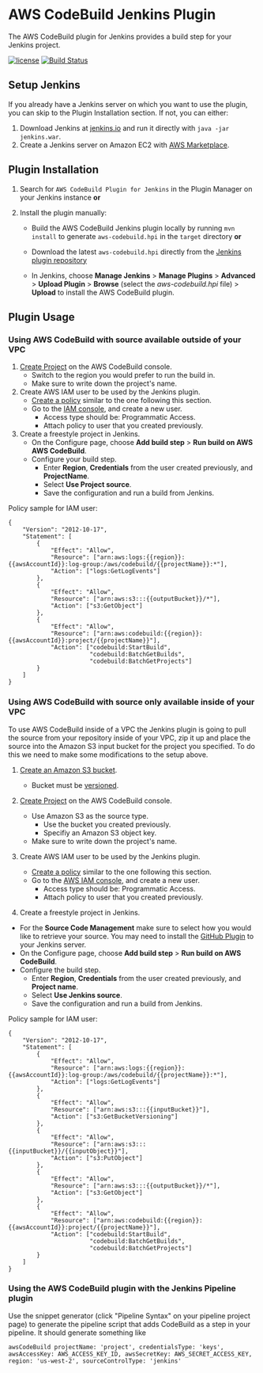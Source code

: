 # AWS CodeBuild Jenkins Plugin
The AWS CodeBuild plugin for Jenkins provides a build step for your Jenkins project.

[![license](http://img.shields.io/badge/license-Apache2.0-brightgreen.svg?style=flat)](https://github.com/jenkinsci/aws-codebuild-plugin/blob/master/LICENSE)
[![Build Status](https://ci.jenkins.io/buildStatus/icon?job=Plugins/aws-codebuild-plugin/master)](https://ci.jenkins.io/job/Plugins/job/aws-codebuild-plugin/job/master/)

## Setup Jenkins
If you already have a Jenkins server on which you want to use the plugin, you can skip to the Plugin Installation section. If not, you can either:

1. Download Jenkins at [jenkins.io](https://jenkins.io) and run it directly with `java -jar jenkins.war`.
2. Create a Jenkins server on Amazon EC2 with [AWS Marketplace](https://aws.amazon.com/marketplace/search/results?searchTerms=jenkins&x=0&y=0&page=1&ref_=nav_search_box). 

## Plugin Installation

1. Search for `AWS CodeBuild Plugin for Jenkins` in the Plugin Manager on your Jenkins instance **or**

2. Install the plugin manually: 

	* Build the AWS CodeBuild Jenkins plugin locally by running `mvn install` to generate `aws-codebuild.hpi` in the `target` 	directory **or**
	* Download the latest `aws-codebuild.hpi` directly from the [Jenkins plugin repository](https://plugins.jenkins.io/aws-codebuild)

	* In Jenkins, choose **Manage Jenkins** > **Manage Plugins** > **Advanced** > **Upload Plugin** > **Browse** (select the 	*aws-codebuild.hpi* file) > **Upload** to install the AWS CodeBuild plugin.

## Plugin Usage

### Using AWS CodeBuild with source available outside of your VPC

1. [Create Project](http://docs.aws.amazon.com/console/codebuild/create-project) on the AWS CodeBuild console.
	* Switch to the region you would prefer to run the build in.
	* Make sure to write down the project's name.
2. Create AWS IAM user to be used by the Jenkins plugin.
	* [Create a policy](https://console.aws.amazon.com/iam/home?region=us-east-1#/policies$new) similar to the one following this section.
	* Go to the [IAM console](https://console.aws.amazon.com/iam/home?region=us-east-1#/users$new?step=details), and create a new user.
		* Access type should be: Programmatic Access.
		* Attach policy to user that you created previously.
3. Create a freestyle project in Jenkins.
	* On the Configure page, choose **Add build step** > **Run build on AWS AWS CodeBuild**.
	* Configure your build step.
		* Enter **Region**, **Credentials** from the user created previously, and **ProjectName**.
		* Select **Use Project source**.
		* Save the configuration and run a build from Jenkins.

		
Policy sample for IAM user:

```
{
    "Version": "2012-10-17",
    "Statement": [
        {
            "Effect": "Allow",
            "Resource": ["arn:aws:logs:{{region}}:{{awsAccountId}}:log-group:/aws/codebuild/{{projectName}}:*"],
            "Action": ["logs:GetLogEvents"]
        },
        {
            "Effect": "Allow",
            "Resource": ["arn:aws:s3:::{{outputBucket}}/*"],
            "Action": ["s3:GetObject"]
        },
        {
            "Effect": "Allow",
            "Resource": ["arn:aws:codebuild:{{region}}:{{awsAccountId}}:project/{{projectName}}"],
            "Action": ["codebuild:StartBuild",
                       "codebuild:BatchGetBuilds",
                       "codebuild:BatchGetProjects"]
        }
	]
}
``` 

### Using AWS CodeBuild with source only available inside of your VPC

To use AWS CodeBuild inside of a VPC the Jenkins plugin is going to pull the source from your repository inside of your VPC, zip it up and place the source into the Amazon S3 input bucket for the project you specified. To do this we need to make some modifications to the setup above.


1. [Create an Amazon S3 bucket](http://docs.aws.amazon.com/AmazonS3/latest/gsg/CreatingABucket.html).
	* Bucket must be [versioned](http://docs.aws.amazon.com/AmazonS3/latest/dev/Versioning.html).

1. [Create Project](http://docs.aws.amazon.com/console/codebuild/create-project) on the AWS CodeBuild console.
	* Use Amazon S3 as the source type.
		*  Use the bucket you created previously.
		*  Specifiy an Amazon S3 object key.
	* Make sure to write down the project's name.
2. Create AWS IAM user to be used by the Jenkins plugin.
	* [Create a policy](https://console.aws.amazon.com/iam/home?region=us-east-1#/policies$new) similar to the one following this section.
	* Go to the [AWS IAM console](https://console.aws.amazon.com/iam/home?region=us-east-1#/users$new?step=details), and create a new user.
		* Access type should be: Programmatic Access.
		* Attach policy to user that you created previously.
3. Create a freestyle project in Jenkins.
  * For the **Source Code Management** make sure to select how you would like to retrieve your source. You may need to install the [GitHub Plugin](https://wiki.jenkins-ci.org/display/JENKINS/GitHub+Plugin) to your Jenkins server.
  * On the Configure page, choose **Add build step** > **Run build on AWS CodeBuild**. 
  * Configure the build step.
     * Enter **Region**, **Credentials** from the user created previously, and **Project name**.
     * Select **Use Jenkins source**.
     * Save the configuration and run a build from Jenkins.

Policy sample for IAM user:

```
{
    "Version": "2012-10-17",
    "Statement": [
        {
            "Effect": "Allow",
            "Resource": ["arn:aws:logs:{{region}}:{{awsAccountId}}:log-group:/aws/codebuild/{{projectName}}:*"],
            "Action": ["logs:GetLogEvents"]
        },
        {
            "Effect": "Allow",
            "Resource": ["arn:aws:s3:::{{inputBucket}}"],
            "Action": ["s3:GetBucketVersioning"]
        },
        {
            "Effect": "Allow",
            "Resource": ["arn:aws:s3:::{{inputBucket}}/{{inputObject}}"],
            "Action": ["s3:PutObject"]
        },
        {
            "Effect": "Allow",
            "Resource": ["arn:aws:s3:::{{outputBucket}}/*"],
            "Action": ["s3:GetObject"]
        },
        {
            "Effect": "Allow",
            "Resource": ["arn:aws:codebuild:{{region}}:{{awsAccountId}}:project/{{projectName}}"],
            "Action": ["codebuild:StartBuild",
                       "codebuild:BatchGetBuilds",
                       "codebuild:BatchGetProjects"]
        }
	]
}
```

### Using the AWS CodeBuild plugin with the Jenkins Pipeline plugin

Use the snippet generator (click "Pipeline Syntax" on your pipeline project page) to generate the pipeline script that adds CodeBuild as a step in your pipeline. It should generate something like

```
awsCodeBuild projectName: 'project', credentialsType: 'keys', awsAccessKey: AWS_ACCESS_KEY_ID, awsSecretKey: AWS_SECRET_ACCESS_KEY, region: 'us-west-2', sourceControlType: 'jenkins'
```
